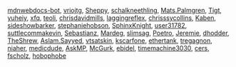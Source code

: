 [mdnwebdocs-bot](/en-US/profiles/mdnwebdocs-bot),
[vriojtg](/en-US/profiles/vriojtg), [Sheppy](/en-US/profiles/Sheppy),
[schalkneethling](/en-US/profiles/schalkneethling),
[Mats.Palmgren](/en-US/profiles/Mats.Palmgren),
[Tigt](/en-US/profiles/Tigt), [yuheiy](/en-US/profiles/yuheiy),
[xfq](/en-US/profiles/xfq), [teoli](/en-US/profiles/teoli),
[chrisdavidmills](/en-US/profiles/chrisdavidmills),
[laggingreflex](/en-US/profiles/laggingreflex),
[chrisssycollins](/en-US/profiles/chrisssycollins),
[Kaben](/en-US/profiles/Kaben),
[sideshowbarker](/en-US/profiles/sideshowbarker),
[stephaniehobson](/en-US/profiles/stephaniehobson),
[SphinxKnight](/en-US/profiles/SphinxKnight),
[user31782](/en-US/profiles/user31782),
[suttlecommakevin](/en-US/profiles/suttlecommakevin),
[Sebastianz](/en-US/profiles/Sebastianz),
[Mardeg](/en-US/profiles/Mardeg), [slimsag](/en-US/profiles/slimsag),
[Poetro](/en-US/profiles/Poetro), [Jeremie](/en-US/profiles/Jeremie),
[dhodder](/en-US/profiles/dhodder),
[TheShrew](/en-US/profiles/TheShrew),
[Aslam.Sayyed](/en-US/profiles/Aslam.Sayyed),
[vtsatskin](/en-US/profiles/vtsatskin),
[kscarfone](/en-US/profiles/kscarfone),
[ethertank](/en-US/profiles/ethertank),
[tregagnon](/en-US/profiles/tregagnon),
[niaher](/en-US/profiles/niaher),
[medicdude](/en-US/profiles/medicdude), [AskMP](/en-US/profiles/AskMP),
[McGurk](/en-US/profiles/McGurk), [ebidel](/en-US/profiles/ebidel),
[timemachine3030](/en-US/profiles/timemachine3030),
[cers](/en-US/profiles/cers), [fscholz](/en-US/profiles/fscholz),
[hobophobe](/en-US/profiles/hobophobe)
